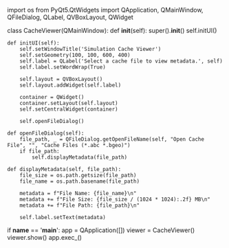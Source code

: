 import os
from PyQt5.QtWidgets import QApplication, QMainWindow, QFileDialog, QLabel, QVBoxLayout, QWidget

class CacheViewer(QMainWindow):
    def __init__(self):
        super().__init__()
        self.initUI()

    def initUI(self):
        self.setWindowTitle('Simulation Cache Viewer')
        self.setGeometry(100, 100, 600, 400)
        self.label = QLabel('Select a cache file to view metadata.', self)
        self.label.setWordWrap(True)

        self.layout = QVBoxLayout()
        self.layout.addWidget(self.label)

        container = QWidget()
        container.setLayout(self.layout)
        self.setCentralWidget(container)

        self.openFileDialog()

    def openFileDialog(self):
        file_path, _ = QFileDialog.getOpenFileName(self, "Open Cache File", "", "Cache Files (*.abc *.bgeo)")
        if file_path:
            self.displayMetadata(file_path)

    def displayMetadata(self, file_path):
        file_size = os.path.getsize(file_path)
        file_name = os.path.basename(file_path)

        metadata = f"File Name: {file_name}\n"
        metadata += f"File Size: {file_size / (1024 * 1024):.2f} MB\n"
        metadata += f"File Path: {file_path}\n"

        self.label.setText(metadata)

if __name__ == '__main__':
    app = QApplication([])
    viewer = CacheViewer()
    viewer.show()
    app.exec_()
